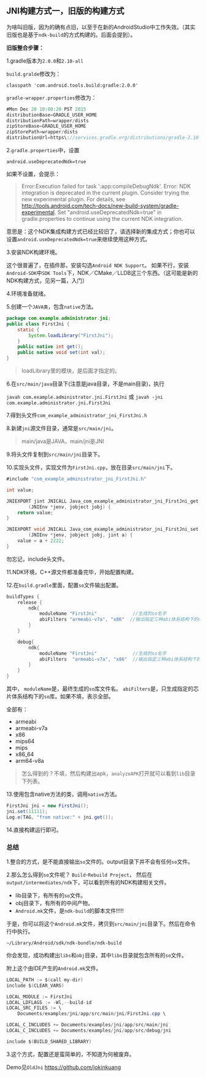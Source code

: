 ## JNI构建方式一，旧版的构建方式

为啥叫旧版，因为的确有点旧，以至于在新的AndroidStudio中工作失效。（其实旧版也是基于`ndk-build`的方式构建的。后面会提到）。



**旧版整合步骤：**

1.gradle版本为`2.0.0`和`2.10-all`

`build.gralde`修改为：

```
classpath 'com.android.tools.build:gradle:2.0.0'
```

`gradle-wrapper.properties`修改为：

```java
#Mon Dec 28 10:00:20 PST 2015
distributionBase=GRADLE_USER_HOME
distributionPath=wrapper/dists
zipStoreBase=GRADLE_USER_HOME
zipStorePath=wrapper/dists
distributionUrl=https\://services.gradle.org/distributions/gradle-2.10-all.zip
```

2.`gradle.properties`中，设置

`android.useDeprecatedNdk=true`

如果不设置，会提示：

> Error:Execution failed for task ':app:compileDebugNdk'.
> Error: NDK integration is deprecated in the current plugin.  Consider trying the new experimental plugin.  For details, see http://tools.android.com/tech-docs/new-build-system/gradle-experimental.  Set "android.useDeprecatedNdk=true" in gradle.properties to continue using the current NDK integration.

意思是：这个NDK集成构建方式已经比较旧了，请选择新的集成方式；你也可以设置`android.useDeprecatedNdk=true`来继续使用这种方式。

3.安装NDK构建环境。

这个很普遍了，在插件那，安装勾选`Android NDK Support`。
如果不行，安装`Android-SDK`中`SDK Tools`下，NDK／CMake／LLDB这三个东西。（这可能是新的NDK构建方式，见另一篇，入门）

4.环境准备就绪。

5.创建一个`JAVA类`，包含`native`方法。

```java
package com.example.administrator.jni;
public class FirstJni {
    static {
        System.loadLibrary("FirstJni");
    }
    public native int get();
    public native void set(int val);
}
```
> loadLibrary里的模块，是后面才指定的。

6.在`src/main/java`目录下(注意是java目录，不是main目录)，执行

`javah com.example.administrator.jni.FirstJni`
或
`javah -jni com.example.administrator.jni.FirstJni`

7.得到头文件`com_example_administrator_jni_FirstJni.h`

8.新建`jni`源文件目录，通常是`src/main/jni`。
> main/java是JAVA，main/jni是JNI

9.将头文件复制到`src/main/jni`目录下。

10.实现头文件，实现文件为`FirstJni.cpp`，放在目录`src/main/jni`下。

```java
#include "com_example_administrator_jni_FirstJni.h"

int value;

JNIEXPORT jint JNICALL Java_com_example_administrator_jni_FirstJni_get
        (JNIEnv *jenv, jobject jobj) {
    return value;
}

JNIEXPORT void JNICALL Java_com_example_administrator_jni_FirstJni_set
        (JNIEnv *jenv, jobject jobj, jint a) {
    value = a + 2222;
}
```
勿忘记，include头文件。

11.NDK环境，C++源文件都准备完毕，开始配置构建。

12.在`build.gradle`里面，配置`so`文件输出配置。

```java
buildTypes {
	release {
		ndk{
			moduleName "FirstJni"             //生成的so名字
			abiFilters "armeabi-v7a", "x86"  //输出指定三种abi体系结构下的so库。
		}
	}

	debug{
		ndk{
			moduleName "FirstJni"             //生成的so名字
			abiFilters  "armeabi-v7a", "x86"  //输出指定三种abi体系结构下的so库。
		}
	}
}
```
其中，
`moduleName`是，最终生成的`so`库文件名。
`abiFilters`是，只生成指定的芯片体系结构下的`so`库。如果不填，表示全部。

全部有：
* armeabi
* armeabi-v7a
* x86
* mips64
* mips
* x86_64
* arm64-v8a

> 怎么得到的？不填，然后构建出apk，`analyzeAPK`打开就可以看到`lib`目录下列表。

13.使用包含native方法的类，调用`native`方法。

```java
FirstJni jni = new FirstJni();
jni.set(11111);
Log.e(TAG, "from native:" + jni.get());
```

14.直接构建运行即可。

### 总结

1.整合的方式，是不能直接输出`so`文件的。output目录下并不会有任何`so`文件。

2.那么怎么得到`so`文件呢？
`Build`-`Rebuild Project`，
然后在`output/intermediates/ndk`下，可以看到所有的NDK构建相关文件。

* lib目录下，有所有的`so`文件。
* obj目录下，有所有的中间产物。
* `Android.mk`文件，是`ndk-build`的脚本文件!!!!!

于是，你可以将这个`Android.mk`文件，拷贝到`src/main/jni`目录下。然后在命令行中执行。

`~/Library/Android/sdk/ndk-bundle/ndk-build`

你会发现，成功构建出`libs`和`obj`目录，其中`libs`目录就包含所有的`so`文件。

附上这个由IDE产生的`Android.mk`文件。

```java
LOCAL_PATH := $(call my-dir)
include $(CLEAR_VARS)

LOCAL_MODULE := FirstJni
LOCAL_LDFLAGS := -Wl,--build-id
LOCAL_SRC_FILES := \
	Documents/examples/jni/app/src/main/jni/FirstJni.cpp \

LOCAL_C_INCLUDES += Documents/examples/jni/app/src/main/jni
LOCAL_C_INCLUDES += Documents/examples/jni/app/src/debug/jni

include $(BUILD_SHARED_LIBRARY)
```

3.这个方式，配置还是蛮简单的，不知道为何被废弃。

Demo见`OldJni`
<https://github.com/jokinkuang>
